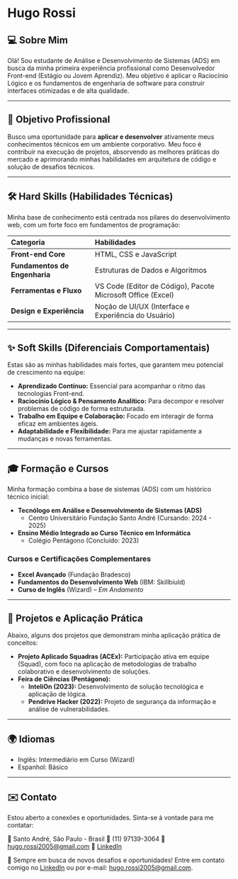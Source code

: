 # Hugo Rossi

## 💻 Sobre Mim
Olá! Sou estudante de Análise e Desenvolvimento de Sistemas (ADS) em busca da minha primeira experiência profissional como Desenvolvedor Front-end (Estágio ou Jovem Aprendiz). Meu objetivo é aplicar o Raciocínio Lógico e os fundamentos de engenharia de software para construir interfaces otimizadas e de alta qualidade.

---

## 🎯 Objetivo Profissional

Busco uma oportunidade para **aplicar e desenvolver** ativamente meus conhecimentos técnicos em um ambiente corporativo. Meu foco é contribuir na execução de projetos, absorvendo as melhores práticas do mercado e aprimorando minhas habilidades em arquitetura de código e solução de desafios técnicos.

---

## 🛠️ Hard Skills (Habilidades Técnicas)

Minha base de conhecimento está centrada nos pilares do desenvolvimento web, com um forte foco em fundamentos de programação:

| Categoria | Habilidades |
| :--- | :--- |
| **Front-end Core** | HTML, CSS e JavaScript |
| **Fundamentos de Engenharia** | Estruturas de Dados e Algoritmos |
| **Ferramentas e Fluxo** | VS Code (Editor de Código), Pacote Microsoft Office (Excel) |
| **Design e Experiência** | Noção de UI/UX (Interface e Experiência do Usuário) |

---

## ✨ Soft Skills (Diferenciais Comportamentais)

Estas são as minhas habilidades mais fortes, que garantem meu potencial de crescimento na equipe:

* **Aprendizado Contínuo:** Essencial para acompanhar o ritmo das tecnologias Front-end.
* **Raciocínio Lógico & Pensamento Analítico:** Para decompor e resolver problemas de código de forma estruturada.
* **Trabalho em Equipe e Colaboração:** Focado em interagir de forma eficaz em ambientes ágeis.
* **Adaptabilidade e Flexibilidade:** Para me ajustar rapidamente a mudanças e novas ferramentas.

---

## 🎓 Formação e Cursos

Minha formação combina a base de sistemas (ADS) com um histórico técnico inicial:

* **Tecnólogo em Análise e Desenvolvimento de Sistemas (ADS)**
    * Centro Universitário Fundação Santo André (Cursando: 2024 - 2025)
* **Ensino Médio Integrado ao Curso Técnico em Informática**
    * Colégio Pentágono (Concluído: 2023)

### Cursos e Certificações Complementares

* **Excel Avançado** (Fundação Bradesco)
* **Fundamentos do Desenvolvimento Web** (IBM: Skillbiuld)
* **Curso de Inglês** (Wizard) – *Em Andamento*

---

## 🧪 Projetos e Aplicação Prática

Abaixo, alguns dos projetos que demonstram minha aplicação prática de conceitos:

* **Projeto Aplicado Squadras (ACEx):** Participação ativa em equipe (Squad), com foco na aplicação de metodologias de trabalho colaborativo e desenvolvimento de soluções.
* **Feira de Ciências (Pentágono):**
    * **InteliOn (2023):** Desenvolvimento de solução tecnológica e aplicação de lógica.
    * **Pendrive Hacker (2022):** Projeto de segurança da informação e análise de vulnerabilidades.

---

## 🌍 Idiomas
- Inglês: Intermediário em Curso (Wizard)
- Espanhol: Básico

---

## ✉️ Contato

Estou aberto a conexões e oportunidades. Sinta-se à vontade para me contatar:

📍 Santo André, São Paulo - Brasil
📱 (11) 97139-3064
📧 [hugo.rossi2005@gmail.com](mailto:hugo.rossi2005@gmail.com)
🔗 [LinkedIn](https://www.linkedin.com/in/hugo-rossi2005/)

🚀 Sempre em busca de novos desafios e oportunidades! Entre em contato comigo no [LinkedIn](https://www.linkedin.com/in/hugo-rossi2005/) ou por e-mail: [hugo.rossi2005@gmail.com](mailto:hugo.rossi2005@gmail.com).
